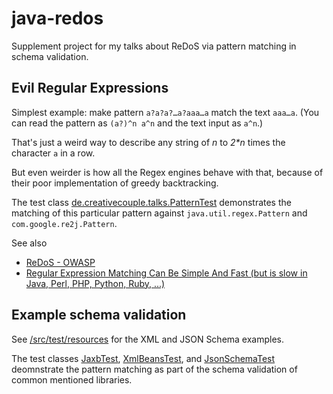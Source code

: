 # java-redos
Supplement project for my talks about ReDoS via pattern matching in schema validation.

## Evil Regular Expressions

Simplest example: make pattern `a?a?a?…a?aaa…a` match the text `aaa…a`. (You can read the pattern as `(a?)^n a^n` and the text input as `a^n`.)

That's just a weird way to describe any string of _n_ to _2*n_ times the character `a` in a row.

But even weirder is how all the Regex engines behave with that, because of their poor implementation of greedy backtracking.

The test class [de.creativecouple.talks.PatternTest](https://github.com/rkeytacked/java-redos/blob/master/src/test/java/de/creativecouple/talks/PatternTest.java) demonstrates the matching of this particular pattern against `java.util.regex.Pattern` and `com.google.re2j.Pattern`.

See also
- [ReDoS - OWASP](https://www.owasp.org/index.php/Regular_expression_Denial_of_Service_-_ReDoS)
- [Regular Expression Matching Can Be Simple And Fast (but is slow in Java, Perl, PHP, Python, Ruby, ...)](https://swtch.com/~rsc/regexp/regexp1.html)

## Example schema validation

See [/src/test/resources](https://github.com/rkeytacked/java-redos/tree/master/src/test/resources) for the XML and JSON Schema examples.

The test classes [JaxbTest](https://github.com/rkeytacked/java-redos/blob/master/src/test/java/de/creativecouple/talks/JaxbTest.java), [XmlBeansTest](https://github.com/rkeytacked/java-redos/blob/master/src/test/java/de/creativecouple/talks/XmlBeansTest.java), and [JsonSchemaTest](https://github.com/rkeytacked/java-redos/blob/master/src/test/java/de/creativecouple/talks/JsonSchemaTest.java) deomnstrate the pattern matching as part of the schema validation of common mentioned libraries.
